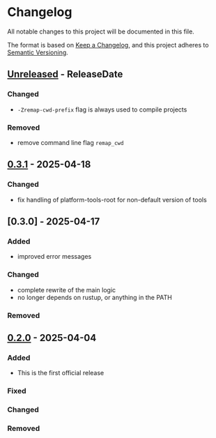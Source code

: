 
# Changelog

All notable changes to this project will be documented in this file.

The format is based on [Keep a Changelog](https://keepachangelog.com/en/1.1.0/),
and this project adheres to [Semantic Versioning](https://semver.org/spec/v2.0.0.html).

<!-- next-header -->

## [Unreleased] - ReleaseDate

### Changed
  - `-Zremap-cwd-prefix` flag is always used to compile projects

### Removed
  - remove command line flag `remap_cwd`

## [0.3.1] - 2025-04-18
 ### Changed
  - fix handling of platform-tools-root for non-default version of tools
  
## [0.3.0] - 2025-04-17

### Added
  - improved error messages

### Changed
  - complete rewrite of the main logic
  - no longer depends on rustup, or anything in the PATH

### Removed

## [0.2.0] - 2025-04-04

### Added
  - This is the first official release

### Fixed

### Changed

### Removed

<!-- next-url -->
[Unreleased]: https://github.com/assert-rs/predicates-rs/compare/v0.3.1...HEAD
[0.3.1]: https://github.com/assert-rs/predicates-rs/compare/v0.3.0...v0.3.1
[unreleased]: https://github.com/Certora/cvlr/compare/v0.2.0...v0.3.0
[0.2.0]: https://github.com/Certora/cvlr/releases/tag/v0.2.0